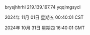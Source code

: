 brysjhhrhl 219.139.197.74 yqqlmgsycl

2024年 11月 01日 星期五 00:40:01 CST

2024年 10月 31日 星期四 16:40:01 GMT
